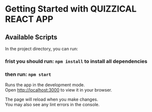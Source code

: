 # Getting Started with QUIZZICAL REACT APP

## Available Scripts

In the project directory, you can run:

### frist you should run: `npm install` to install all dependencies

### then run: `npm start`

Runs the app in the development mode.\
Open [http://localhost:3000](http://localhost:3000) to view it in your browser.

The page will reload when you make changes.\
You may also see any lint errors in the console.
